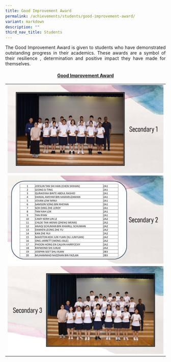 ```yaml
---
title: Good Improvement Award
permalink: /achievements/students/good-improvement-award/
variant: markdown
description: ""
third_nav_title: Students
---
```

<p align="justify">The Good Improvement Award is given to students who have demonstrated outstanding progress in their academics. These awards are a symbol of their resilience , determination and positive impact they have made for themselves.</p>
<h4 style="text-align: center;"><strong><u>Good Improvement Award</u></strong></h4>
<table style="border-collapse: collapse; width: 100%;" border="0">
<tbody>
<tr>
<td style="width: 50%; text-align: center;"><img style="width: 100%;" src="/images/improvement list 1.JPG"><strong></strong></td>
</tr>
<tr>
<td style="width: 50%; text-align: center;"><img style="width: 100%;" src="/images/Improvement_List_3.jpg"><strong></strong></td>
</tr>
<tr>
<td style="width: 50%; text-align: center;"><img style="width: 100%;" src="/images/improvement list 2.JPG"><strong></strong></td>
</tr>
</tbody>
</table>